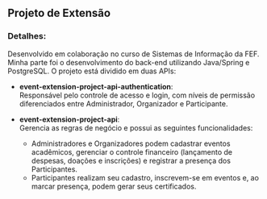 ## Projeto de Extensão
### Detalhes:
Desenvolvido em colaboração no curso de Sistemas de Informação da FEF. Minha parte foi o desenvolvimento do back-end utilizando Java/Spring e PostgreSQL. O projeto está dividido em duas APIs:

- **event-extension-project-api-authentication**:  
  Responsável pelo controle de acesso e login, com níveis de permissão diferenciados entre Administrador, Organizador e Participante.

- **event-extension-project-api**:  
  Gerencia as regras de negócio e possui as seguintes funcionalidades:
  - Administradores e Organizadores podem cadastrar eventos acadêmicos, gerenciar o controle financeiro (lançamento de despesas, doações e inscrições) e registrar a presença dos Participantes.
  - Participantes realizam seu cadastro, inscrevem-se em eventos e, ao marcar presença, podem gerar seus certificados.
